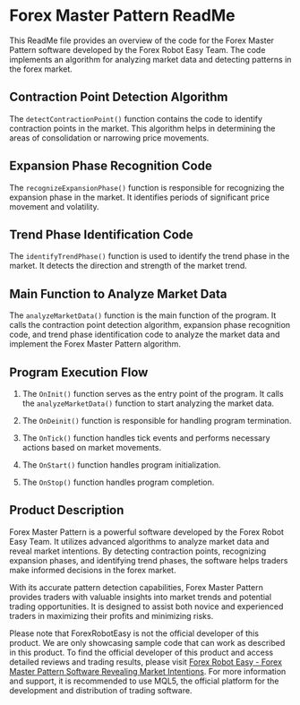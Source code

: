 # Forex Master Pattern ReadMe

This ReadMe file provides an overview of the code for the Forex Master Pattern software developed by the Forex Robot Easy Team. The code implements an algorithm for analyzing market data and detecting patterns in the forex market.

## Contraction Point Detection Algorithm

The `detectContractionPoint()` function contains the code to identify contraction points in the market. This algorithm helps in determining the areas of consolidation or narrowing price movements.

## Expansion Phase Recognition Code

The `recognizeExpansionPhase()` function is responsible for recognizing the expansion phase in the market. It identifies periods of significant price movement and volatility.

## Trend Phase Identification Code

The `identifyTrendPhase()` function is used to identify the trend phase in the market. It detects the direction and strength of the market trend.

## Main Function to Analyze Market Data

The `analyzeMarketData()` function is the main function of the program. It calls the contraction point detection algorithm, expansion phase recognition code, and trend phase identification code to analyze the market data and implement the Forex Master Pattern algorithm.

## Program Execution Flow

1. The `OnInit()` function serves as the entry point of the program. It calls the `analyzeMarketData()` function to start analyzing the market data.

2. The `OnDeinit()` function is responsible for handling program termination.

3. The `OnTick()` function handles tick events and performs necessary actions based on market movements.

4. The `OnStart()` function handles program initialization.

5. The `OnStop()` function handles program completion.

## Product Description

Forex Master Pattern is a powerful software developed by the Forex Robot Easy Team. It utilizes advanced algorithms to analyze market data and reveal market intentions. By detecting contraction points, recognizing expansion phases, and identifying trend phases, the software helps traders make informed decisions in the forex market.

With its accurate pattern detection capabilities, Forex Master Pattern provides traders with valuable insights into market trends and potential trading opportunities. It is designed to assist both novice and experienced traders in maximizing their profits and minimizing risks.

Please note that ForexRobotEasy is not the official developer of this product. We are only showcasing sample code that can work as described in this product. To find the official developer of this product and access detailed reviews and trading results, please visit [Forex Robot Easy - Forex Master Pattern Software Revealing Market Intentions](https://forexroboteasy.com/forex-robot-review/forex-master-pattern-software-revealing-market-intentions/). For more information and support, it is recommended to use MQL5, the official platform for the development and distribution of trading software.
